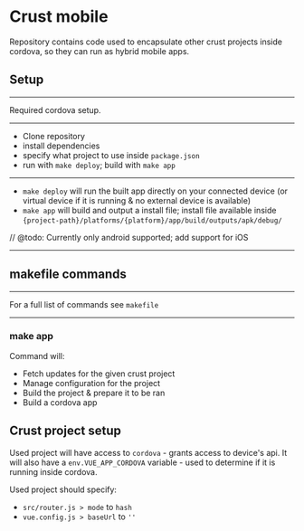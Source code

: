 # Crust mobile
Repository contains code used to encapsulate other crust projects inside cordova, so they can run as hybrid mobile apps.

## Setup
___
Required cordova setup.
___

* Clone repository
* install dependencies
* specify what project to use inside `package.json`
* run with `make deploy`; build with `make app`

___
* `make deploy` will run the built app directly on your connected device (or virtual device if it is running & no external device is available)
* `make app` will build and output a install file; install file available inside `{project-path}/platforms/{platform}/app/build/outputs/apk/debug/`

// @todo: Currently only android supported; add support for iOS
___

## makefile commands
___
For a full list of commands see `makefile`
___

### make app
Command will:
* Fetch updates for the given crust project
* Manage configuration for the project
* Build the project & prepare it to be ran
* Build a cordova app

## Crust project setup
Used project will have access to `cordova` - grants access to device's api. It will also have a `env.VUE_APP_CORDOVA` variable - used to determine if it is running inside cordova.

Used project should specify:
* `src/router.js > mode` to `hash`
* `vue.config.js > baseUrl` to `''`
